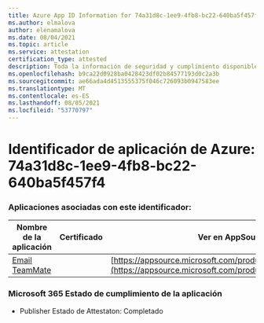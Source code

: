 ```yaml
---
title: Azure App ID Information for 74a31d8c-1ee9-4fb8-bc22-640ba5f457f4
ms.author: elmalova
author: elenamalova
ms.date: 08/04/2021
ms.topic: article
ms.service: attestation
certification_type: attested
description: Toda la información de seguridad y cumplimiento disponible para 74a31d8c-1ee9-4fb8-bc22-640ba5f457f4.
ms.openlocfilehash: b9ca22d0928ba0428423df02b84577193d0c2a3b
ms.sourcegitcommit: ae66ada4d4513555375f046c726093b0947583ee
ms.translationtype: MT
ms.contentlocale: es-ES
ms.lasthandoff: 08/05/2021
ms.locfileid: "53770797"
---
```

# <a name="azure-app-id-74a31d8c-1ee9-4fb8-bc22-640ba5f457f4"></a>Identificador de aplicación de Azure: 74a31d8c-1ee9-4fb8-bc22-640ba5f457f4


### <a name="apps-associated-with-this-id"></a>Aplicaciones asociadas con este identificador:
| **Nombre de la aplicación** | **Certificado** | **Ver en AppSource** |
|--------------|---------------|-----------------------|
| [Email TeamMate](https://docs.microsoft.com/microsoft-365-app-certification/forward/WA200002338) |  | [https://appsource.microsoft.com/product/office/WA200002338](https://appsource.microsoft.com/product/office/WA200002338) |

### <a name="microsoft-365-app-compliance-status"></a>Microsoft 365 Estado de cumplimiento de la aplicación
- Publisher Estado de Attestaton: Completado
